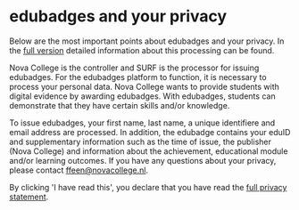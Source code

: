 # edubadges and your privacy

Below are the most important points about edubadges and your privacy. In the [full version](https://raw.githubusercontent.com/edubadges/privacy/master/mbo/nova-college/edubadges-formal-text-en.md) detailed information about this processing can be found.

Nova College is the controller and SURF is the processor for issuing edubadges. For the edubadges platform to function, it is necessary to process your personal data. Nova College wants to provide students with digital evidence by awarding edubadges. With edubadges, students can demonstrate that they have certain skills and/or knowledge.

To issue edubadges, your first name, last name, a unique identifiere and email address are processed. In addition, the edubadge contains your eduID and supplementary information such as the time of issue, the publisher (Nova College) and information about the achievement, educational module and/or learning outcomes. If you have any questions about your privacy, please contact [ffeen@novacollege.nl](mailto:ffeen@novacollege.nl). 

By clicking 'I have read this', you declare that you have read the [full privacy statement](https://raw.githubusercontent.com/edubadges/privacy/master/mbo/nova-college/edubadges-formal-text-en.md).
